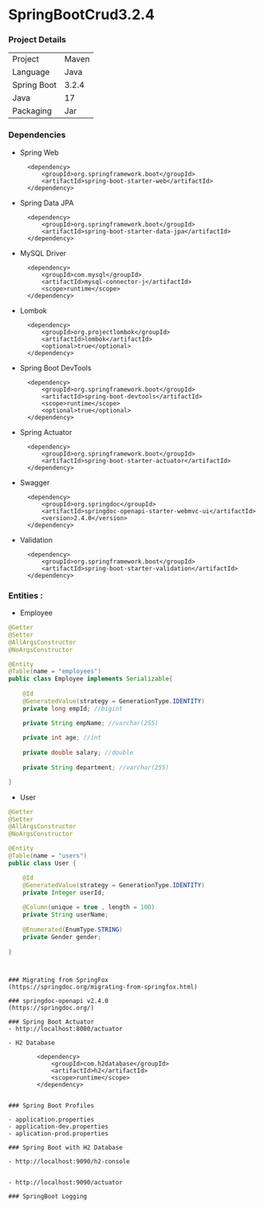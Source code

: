 # SpringBootCrud3.2.4


### Project Details 
|||
|---|---|
|Project|Maven|
|Language|Java|
|Spring Boot|3.2.4|
|Java|17|
|Packaging|Jar|

### Dependencies 


- Spring Web

		<dependency>
			<groupId>org.springframework.boot</groupId>
			<artifactId>spring-boot-starter-web</artifactId>
		</dependency>

- Spring Data JPA 

		<dependency>
			<groupId>org.springframework.boot</groupId>
			<artifactId>spring-boot-starter-data-jpa</artifactId>
		</dependency>

- MySQL Driver

		<dependency>
			<groupId>com.mysql</groupId>
			<artifactId>mysql-connector-j</artifactId>
			<scope>runtime</scope>
		</dependency>

- Lombok

		<dependency>
			<groupId>org.projectlombok</groupId>
			<artifactId>lombok</artifactId>
			<optional>true</optional>
		</dependency>

- Spring Boot DevTools

		<dependency>
			<groupId>org.springframework.boot</groupId>
			<artifactId>spring-boot-devtools</artifactId>
			<scope>runtime</scope>
			<optional>true</optional>
		</dependency>

- Spring Actuator

		<dependency>
			<groupId>org.springframework.boot</groupId>
			<artifactId>spring-boot-starter-actuator</artifactId>
		</dependency>


- Swagger

		<dependency>
	    	<groupId>org.springdoc</groupId>
	    	<artifactId>springdoc-openapi-starter-webmvc-ui</artifactId>
	    	<version>2.4.0</version>
	   	</dependency>


- Validation

	    <dependency>
	    	<groupId>org.springframework.boot</groupId>
	      	<artifactId>spring-boot-starter-validation</artifactId>
	    </dependency>


### Entities :

- Employee

```java
@Getter
@Setter
@AllArgsConstructor
@NoArgsConstructor

@Entity
@Table(name = "employees")
public class Employee implements Serializable{
	
	@Id
	@GeneratedValue(strategy = GenerationType.IDENTITY)
	private long empId; //bigint

	private String empName; //varchar(255)
	
	private int age; //int
	
	private double salary; //double
	
	private String department; //varchar(255)

}
```
- User

```java
@Getter
@Setter
@AllArgsConstructor
@NoArgsConstructor

@Entity
@Table(name = "users")
public class User {

	@Id
	@GeneratedValue(strategy = GenerationType.IDENTITY)
	private Integer userId;
	
	@Column(unique = true , length = 100)
	private String userName;
	
	@Enumerated(EnumType.STRING)
	private Gender gender;
	
}

```



```


### Migrating from SpringFox
(https://springdoc.org/migrating-from-springfox.html)

### springdoc-openapi v2.4.0
(https://springdoc.org/)

### Spring Boot Actuator
- http://localhost:8080/actuator

- H2 Database

		<dependency>
			<groupId>com.h2database</groupId>
			<artifactId>h2</artifactId>
			<scope>runtime</scope>
		</dependency>


### Spring Boot Profiles

- application.properties
- application-dev.properties
- aplication-prod.properties

### Spring Boot with H2 Database

- http://localhost:9090/h2-console


- http://localhost:9090/actuator

### SpringBoot Logging
```